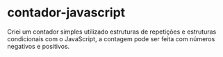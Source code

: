 # contador-javascript
Criei um contador simples utilizado estruturas de repetições e estruturas condicionais com o JavaScript, a contagem pode ser feita com números negativos e positivos.
